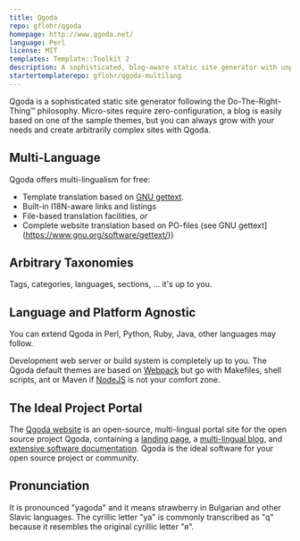 ```yaml
---
title: Qgoda
repo: gflohr/qgoda
homepage: http://www.qgoda.net/
language: Perl
license: MIT
templates: Template::Toolkit 2 
description: A sophisticated, blog-aware static site generator with unprecedented multi-language features
startertemplaterepo: gflohr/qgoda-multilang 
---
```


Qgoda is a sophisticated static site generator following the Do-The-Right-Thing&trade; philosophy.  Micro-sites require zero-configuration, a blog is easily based on one of the sample themes, but you can always grow with your needs and create arbitrarily complex sites with Qgoda.

## Multi-Language

Qgoda offers multi-lingualism for free:

* Template translation based on [GNU gettext](https://www.gnu.org/software/gettext/).
* Built-in I18N-aware links and listings
* File-based translation facilities, *or*
* Complete website translation based on PO-files (see GNU gettext](https://www.gnu.org/software/gettext/))

## Arbitrary Taxonomies

Tags, categories, languages, sections, ... it's up to you.

## Language and Platform Agnostic

You can extend Qgoda in Perl, Python, Ruby, Java, other languages may follow.

Development web server or build system is completely up to you.  The Qgoda default themes are based on [Webpack](https://webpack.js.org/) but go with Makefiles, shell scripts, ant or Maven if [NodeJS](https://nodejs.org/) is not your comfort zone.

## The Ideal Project Portal

The [Qgoda website](http://www.qgoda.net/) is an open-source, multi-lingual portal site for the open source project Qgoda, containing a [landing page](http://www.qgoda.net/), a [multi-lingual blog](http://www.qgoda.net/en/news/), and [extensive software documentation](http://www.qgoda.net/en/docs/).  Qgoda is the ideal software for your open source project or community.

## Pronunciation

It is pronounced "yagoda" and it means strawberry in Bulgarian and other Slavic languages. The cyrillic letter "ya" is commonly transcribed as "q" because it resembles the original cyrillic letter "я".
